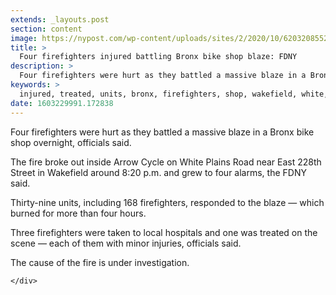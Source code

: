 ```yaml
--- 
extends: _layouts.post 
section: content 
image: https://nypost.com/wp-content/uploads/sites/2/2020/10/6203208552001-wp-rail-thumb-nyp.jpg?quality=90&strip=all&w=1200 
title: > 
  Four firefighters injured battling Bronx bike shop blaze: FDNY 
description: > 
  Four firefighters were hurt as they battled a massive blaze in a Bronx bike shop overnight, officials said.The fire broke out inside Arrow Cycle on White Plains Road near East 228th Street in Wakefield around 8:20 p.m. and grew to four alarms, the FDNY said.Thirty-nine units, including 168 firefighters, responded to the blaze — which burned for more than four hours.Three firefighters were taken to local hospitals and one was treated on the scene — each of them with minor injuries, officials said.The cause of the fire is under investigation. 
keywords: > 
  injured, treated, units, bronx, firefighters, shop, wakefield, white, blaze, bike, battling, taken, street, saidthe, officials, fdny 
date: 1603229991.172838 
--- 
```

<div><p>Four firefighters were hurt as they battled a massive blaze in a Bronx bike shop overnight, officials said.</p>
<p>The fire broke out inside Arrow Cycle on White Plains Road near East 228th Street in Wakefield around 8:20 p.m. and grew to four alarms, the FDNY said.</p>
<p>Thirty-nine units, including 168 firefighters, responded to the blaze &#8212; which burned for more than four hours.</p>
<p>Three firefighters were taken to local hospitals and one was treated on the scene &#8212; each of them with minor injuries, officials said.</p>
<p>The cause of the fire is under investigation.</p>

 
	</div>